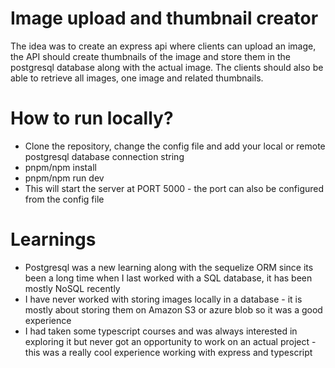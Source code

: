 # Image upload and thumbnail creator

The idea was to create an express api where clients can upload an image, the API should create thumbnails of the image and store them in the postgresql database along with the actual image. The clients should also be able to retrieve all images, one image and related thumbnails.


# How to run locally?
- Clone the repository, change the config file and add your local or remote postgresql database connection string
- pnpm/npm install
- pnpm/npm run dev
- This will start the server at PORT 5000 - the port can also be configured from the config file

# Learnings
- Postgresql was a new learning along with the sequelize ORM since its been a long time when I last worked with a SQL database, it has been mostly NoSQL recently
- I have never worked with storing images locally in a database - it is mostly about storing them on Amazon S3 or azure blob so it was a good experience
- I had taken some typescript courses and was always interested in exploring it but never got an opportunity to work on an actual project - this was a really cool experience working with express and typescript  
